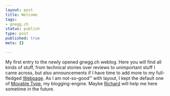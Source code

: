 ```yaml
---
layout: post
title: Welcome
tags:
- gnegg.ch
status: publish
type: post
published: true
meta: {}

---
```

My first entry to the newly opened gnegg.ch weblog. Here you will find all kinds of stuff, from technical stories over reviews to unimportant stuff I came across, but also announcements if I have time to add more to my full-fledged <a href="http://www.pilif.ch">Webpage</a>. As I am not-so-good&#8482; with layout, I kept the default one of <a href="http://www.movabletype.org/">Movable Type</a>, my blogging-engine. Maybe <a href="http://www.rhaydon.ch">Richard</a> will help me here sometime in the future.
